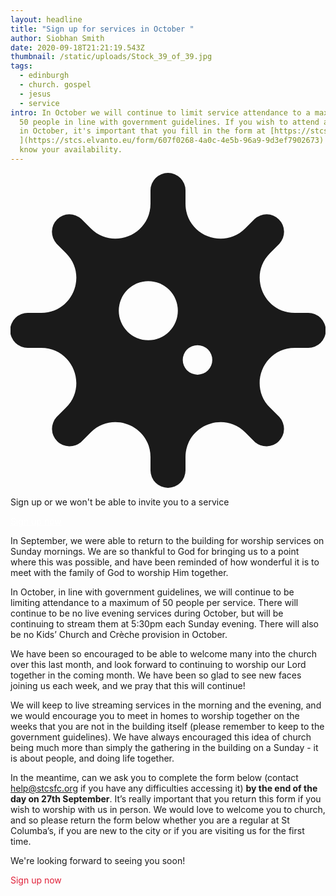 ```yaml
---
layout: headline
title: "Sign up for services in October "
author: Siobhan Smith
date: 2020-09-18T21:21:19.543Z
thumbnail: /static/uploads/Stock_39_of_39.jpg
tags:
  - edinburgh
  - church. gospel
  - jesus
  - service
intro: In October we will continue to limit service attendance to a maximum of
  50 people in line with government guidelines. If you wish to attend a service
  in October, it's important that you fill in the form at [https://stcsfc.org/october
  ](https://stcs.elvanto.eu/form/607f0268-4a0c-4e5b-96a9-9d3ef7902673) to let us
  know your availability.
---
```

<div class="flex items-center px-4 py-2 mb-4 text-white shadow shadow-lg bg-stcs-footer-bg1">
  <svg aria-hidden="true" focusable="false" data-prefix="fas" data-icon="virus" class="w-16 h-16 fa-virus fa-w-16 svg-inline--fa text-stcs-nav-bg" role="img" xmlns="http://www.w3.org/2000/svg" viewBox="0 0 512 512"><path fill="currentColor" d="M483.55,227.55H462c-50.68,0-76.07-61.27-40.23-97.11L437,115.19A28.44,28.44,0,0,0,396.8,75L381.56,90.22c-35.84,35.83-97.11,10.45-97.11-40.23V28.44a28.45,28.45,0,0,0-56.9,0V50c0,50.68-61.27,76.06-97.11,40.23L115.2,75A28.44,28.44,0,0,0,75,115.19l15.25,15.25c35.84,35.84,10.45,97.11-40.23,97.11H28.45a28.45,28.45,0,1,0,0,56.89H50c50.68,0,76.07,61.28,40.23,97.12L75,396.8A28.45,28.45,0,0,0,115.2,437l15.24-15.25c35.84-35.84,97.11-10.45,97.11,40.23v21.54a28.45,28.45,0,0,0,56.9,0V462c0-50.68,61.27-76.07,97.11-40.23L396.8,437A28.45,28.45,0,0,0,437,396.8l-15.25-15.24c-35.84-35.84-10.45-97.12,40.23-97.12h21.54a28.45,28.45,0,1,0,0-56.89ZM224,272a48,48,0,1,1,48-48A48,48,0,0,1,224,272Zm80,56a24,24,0,1,1,24-24A24,24,0,0,1,304,328Z"></path></svg>
  <div class="ml-4">
    <p class="text-lg font-semibold tracking-tight uppercase">Sign up or we won't be able to invite you to a service</p>
    <p>
    <a class="hover:text-red-stcs" style="color: #ffffff;" href="https://stcsfc.org/october"
    target="_blank">Sign up now</a>
    </p>
  </div>
</div>

In September, we were able to return to the building for worship services on Sunday mornings. We are so thankful to God for bringing us to a point where this was possible, and have been reminded of how wonderful it is to meet with the family of God to worship Him together.

In October, in line with government guidelines, we will continue to be limiting attendance to a maximum of 50 people per service. There will continue to be no live evening services during October, but will be continuing to stream them at 5:30pm each Sunday evening. There will also be no Kids’ Church and Crèche provision in October.

We have been so encouraged to be able to welcome many into the church over this last month, and look forward to continuing to worship our Lord together in the coming month. We have been so glad to see new faces joining us each week, and we pray that this will continue!

We will keep to live streaming services in the morning and the evening, and we would encourage you to meet in homes to worship together on the weeks that you are not in the building itself (please remember to keep to the government guidelines). We have always encouraged this idea of church being much more than simply the gathering in the building on a Sunday - it is about people, and doing life together.

In the meantime, can we ask you to complete the form below (contact help@stcsfc.org if you have any difficulties accessing it) **by the end of the day on 27th September**. It’s really important that you return this form if you wish to worship with us in person. We would love to welcome you to church, and so please return the form below whether you are a regular at St Columba’s, if you are new to the city or if you are visiting us for the first time.

We're looking forward to seeing you soon!

<a
    class="inline-block px-4 py-3 text-3xl hover:shadow-2xl hover:bg-stcs-footer-bg1" 
    style="color: #e02039!important; text-decoration: none;"
    href="https://stcsfc.org/october" target="_blank">
    Sign up now 
</a>
